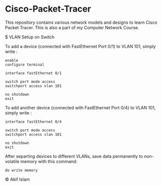 # Cisco-Packet-Tracer
This repository contains various network models and designs to learn Cisco Packet Tracer. This is also a part of my Computer Network Course.

$ VLAN Setup on Switch

To add a device (connected with FastEthernet Port 0/1) to VLAN 101, simply write :

```
enable
configure terminal

interface fastEthernet 0/1

switch port mode access
switchport access vlan 101

no shutdown
exit

```

To add another device (connected with FastEthernet Port 0/4) to VLAN 101, simply write :

```
interface fastEthernet 0/4

switch port mode access
switchport access vlan 101

no shutdown
exit

```


After separting devices to different VLANs, save data permanently to non-volatile memory with this command:
```
do write memory
```


 © Akif Islam
